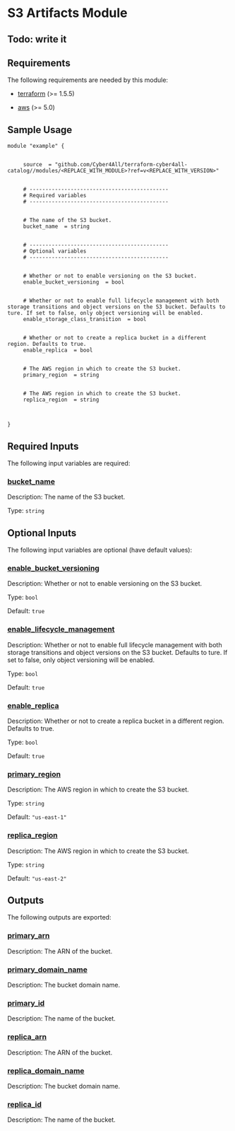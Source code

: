 # S3 Artifacts Module
## Todo: write it
<!-- BEGIN_TF_DOCS -->
## Requirements

The following requirements are needed by this module:

- <a name="requirement_terraform"></a> [terraform](#requirement\_terraform) (>= 1.5.5)

- <a name="requirement_aws"></a> [aws](#requirement\_aws) (>= 5.0)

## Sample Usage

```hcl
module "example" {


	 source  = "github.com/Cyber4All/terraform-cyber4all-catalog//modules/<REPLACE_WITH_MODULE>?ref=v<REPLACE_WITH_VERSION>"


	 # --------------------------------------------
	 # Required variables
	 # --------------------------------------------


	 # The name of the S3 bucket.
	 bucket_name  = string


	 # --------------------------------------------
	 # Optional variables
	 # --------------------------------------------


	 # Whether or not to enable versioning on the S3 bucket.
	 enable_bucket_versioning  = bool


	 # Whether or not to enable full lifecycle management with both storage transitions and object versions on the S3 bucket. Defaults to ture. If set to false, only object versioning will be enabled.
	 enable_storage_class_transition  = bool


	 # Whether or not to create a replica bucket in a different region. Defaults to true.
	 enable_replica  = bool


	 # The AWS region in which to create the S3 bucket.
	 primary_region  = string


	 # The AWS region in which to create the S3 bucket.
	 replica_region  = string



}
```
## Required Inputs

The following input variables are required:

### <a name="input_bucket_name"></a> [bucket\_name](#input\_bucket\_name)

Description: The name of the S3 bucket.

Type: `string`

## Optional Inputs

The following input variables are optional (have default values):

### <a name="input_enable_bucket_versioning"></a> [enable\_bucket\_versioning](#input\_enable\_bucket\_versioning)

Description: Whether or not to enable versioning on the S3 bucket.

Type: `bool`

Default: `true`

### <a name="input_enable_storage_class_transition"></a> [enable\_lifecycle\_management](#input\_enable\_lifecycle\_management)

Description: Whether or not to enable full lifecycle management with both storage transitions and object versions on the S3 bucket. Defaults to ture. If set to false, only object versioning will be enabled.

Type: `bool`

Default: `true`

### <a name="input_enable_replica"></a> [enable\_replica](#input\_enable\_replica)

Description: Whether or not to create a replica bucket in a different region. Defaults to true.

Type: `bool`

Default: `true`

### <a name="input_primary_region"></a> [primary\_region](#input\_primary\_region)

Description: The AWS region in which to create the S3 bucket.

Type: `string`

Default: `"us-east-1"`

### <a name="input_replica_region"></a> [replica\_region](#input\_replica\_region)

Description: The AWS region in which to create the S3 bucket.

Type: `string`

Default: `"us-east-2"`
## Outputs

The following outputs are exported:

### <a name="output_primary_arn"></a> [primary\_arn](#output\_primary\_arn)

Description: The ARN of the bucket.

### <a name="output_primary_domain_name"></a> [primary\_domain\_name](#output\_primary\_domain\_name)

Description: The bucket domain name.

### <a name="output_primary_id"></a> [primary\_id](#output\_primary\_id)

Description: The name of the bucket.

### <a name="output_replica_arn"></a> [replica\_arn](#output\_replica\_arn)

Description: The ARN of the bucket.

### <a name="output_replica_domain_name"></a> [replica\_domain\_name](#output\_replica\_domain\_name)

Description: The bucket domain name.

### <a name="output_replica_id"></a> [replica\_id](#output\_replica\_id)

Description: The name of the bucket.
<!-- END_TF_DOCS -->